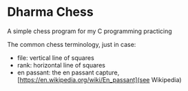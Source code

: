 Dharma Chess
============

A simple chess program for my C programming practicing

The common chess terminology, just in case:

  * file: vertical line of squares
  * rank: horizontal line of squares
  * en passant: the en passant capture, [https://en.wikipedia.org/wiki/En_passant](see Wikipedia)
